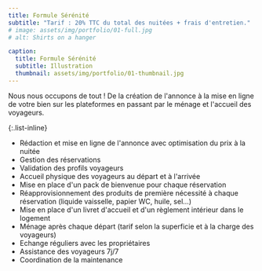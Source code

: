 ```yaml
---
title: Formule Sérénité
subtitle: "Tarif : 20% TTC du total des nuitées + frais d'entretien."
# image: assets/img/portfolio/01-full.jpg
# alt: Shirts on a hanger

caption:
  title: Formule Sérénité
  subtitle: Illustration
  thumbnail: assets/img/portfolio/01-thumbnail.jpg
---
```

Nous nous occupons de tout ! De la création de l'annonce à la mise en ligne de votre bien sur les plateformes en passant par le ménage et l'accueil des voyageurs.

{:.list-inline}
- Rédaction et mise en ligne de l'annonce avec optimisation du prix à la nuitée
- Gestion des réservations
- Validation des profils voyageurs
- Accueil physique des voyageurs au départ et à l'arrivée
- Mise en place d'un pack de bienvenue pour chaque réservation
- Réapprovisionnement des produits de première nécessité à chaque réservation (liquide vaisselle, papier WC, huile, sel…)
- Mise en place d'un livret d'accueil et d'un règlement intérieur dans le logement
- Ménage après chaque départ (tarif selon la superficie et à la charge des voyageurs)
- Echange réguliers avec les propriétaires
- Assistance des voyageurs 7j/7
- Coordination de la maintenance
